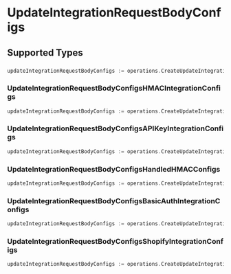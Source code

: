 # UpdateIntegrationRequestBodyConfigs


## Supported Types

### 

```go
updateIntegrationRequestBodyConfigs := operations.CreateUpdateIntegrationRequestBodyConfigsMapOfany(map[string]interface{}{/* values here */})
```

### UpdateIntegrationRequestBodyConfigsHMACIntegrationConfigs

```go
updateIntegrationRequestBodyConfigs := operations.CreateUpdateIntegrationRequestBodyConfigsUpdateIntegrationRequestBodyConfigsHMACIntegrationConfigs(operations.UpdateIntegrationRequestBodyConfigsHMACIntegrationConfigs{/* values here */})
```

### UpdateIntegrationRequestBodyConfigsAPIKeyIntegrationConfigs

```go
updateIntegrationRequestBodyConfigs := operations.CreateUpdateIntegrationRequestBodyConfigsUpdateIntegrationRequestBodyConfigsAPIKeyIntegrationConfigs(operations.UpdateIntegrationRequestBodyConfigsAPIKeyIntegrationConfigs{/* values here */})
```

### UpdateIntegrationRequestBodyConfigsHandledHMACConfigs

```go
updateIntegrationRequestBodyConfigs := operations.CreateUpdateIntegrationRequestBodyConfigsUpdateIntegrationRequestBodyConfigsHandledHMACConfigs(operations.UpdateIntegrationRequestBodyConfigsHandledHMACConfigs{/* values here */})
```

### UpdateIntegrationRequestBodyConfigsBasicAuthIntegrationConfigs

```go
updateIntegrationRequestBodyConfigs := operations.CreateUpdateIntegrationRequestBodyConfigsUpdateIntegrationRequestBodyConfigsBasicAuthIntegrationConfigs(operations.UpdateIntegrationRequestBodyConfigsBasicAuthIntegrationConfigs{/* values here */})
```

### UpdateIntegrationRequestBodyConfigsShopifyIntegrationConfigs

```go
updateIntegrationRequestBodyConfigs := operations.CreateUpdateIntegrationRequestBodyConfigsUpdateIntegrationRequestBodyConfigsShopifyIntegrationConfigs(operations.UpdateIntegrationRequestBodyConfigsShopifyIntegrationConfigs{/* values here */})
```

